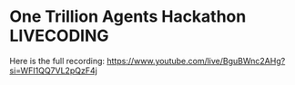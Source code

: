 # One Trillion Agents Hackathon LIVECODING

Here is the full recording: https://www.youtube.com/live/BguBWnc2AHg?si=WFI1QQ7VL2pQzF4j
